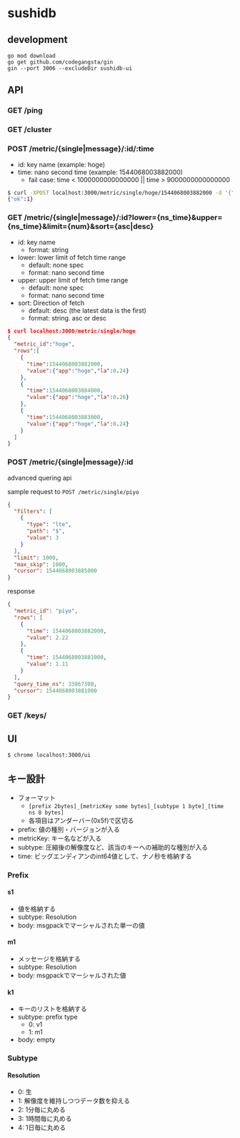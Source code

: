 # sushidb

## development

```
go mod download
go get github.com/codegangsta/gin
gin --port 3006 --excludeDir sushidb-ui
```

## API

### GET /ping

### GET /cluster

### POST /metric/{single|message}/:id/:time

- id: key name (example: hoge)
- time: nano second time (example: 1544068003882000)
  - fail case: time < 1000000000000000 || time > 9000000000000000

```bash
$ curl -XPOST localhost:3000/metric/single/hoge/1544068003882000 -d '{"app": "hoge", "la": 0.24}'
{"ok":1}
```

### GET /metric/{single|message}/:id?lower={ns_time}&upper={ns_time}&limit={num}&sort={asc|desc}

- id: key name
  - format: string
- lower: lower limit of fetch time range
  - default: none spec
  - format: nano second time
- upper: upper limit of fetch time range
  - default: none spec
  - format: nano second time
- sort: Direction of fetch
  - default: desc (the latest data is the first)
  - format: string. asc or desc

```json
$ curl localhost:3000/metric/single/hoge
{
  "metric_id":"hoge",
  "rows":[
    {
      "time":1544068003882000,
      "value":{"app":"hoge","la":0.24}
    },
    {
      "time":1544068003884000,
      "value":{"app":"hoge","la":0.26}
    },
    {
      "time":1544068003883000,
      "value":{"app":"hoge","la":0.24}
    }
  ]
}
```

### POST /metric/{single|message}/:id

advanced quering api

sample request to `POST /metric/single/piyo`

```json
{
  "filters": [
    {
      "type": "lte",
      "path": "$",
      "value": 3
    }
  ],
  "limit": 1000,
  "max_skip": 1000,
  "cursor": 1544068003885000
}
```

response

```json
{
  "metric_id": "piyo",
  "rows": [
    {
      "time": 1544068003882000,
      "value": 2.22
    },
    {
      "time": 1544068003881000,
      "value": 1.11
    }
  ],
  "query_time_ns": 33867300,
  "cursor": 1544068003881000
}
```


### GET /keys/

## UI

```bash
$ chrome localhost:3000/ui 
```

## キー設計

- フォーマット
  - `[prefix 2bytes]_[metricKey some bytes]_[subtype 1 byte]_[time ns 8 bytes]`
  - 各項目はアンダーバー(0x5f)で区切る
- prefix: 値の種別・バージョンが入る
- metricKey: キー名などが入る
- subtype: 圧縮後の解像度など、該当のキーへの補助的な種別が入る
- time: ビッグエンディアンのint64値として、ナノ秒を格納する


### Prefix

#### s1

- 値を格納する
- subtype: Resolution
- body: msgpackでマーシャルされた単一の値

#### m1

- メッセージを格納する
- subtype: Resolution
- body: msgpackでマーシャルされた値

#### k1

- キーのリストを格納する
- subtype: prefix type
  - 0: v1
  - 1: m1
- body: empty


### Subtype

#### Resolution

- 0: 生
- 1: 解像度を維持しつつデータ数を抑える
- 2: 1分毎に丸める
- 3: 1時間毎に丸める
- 4: 1日毎に丸める
